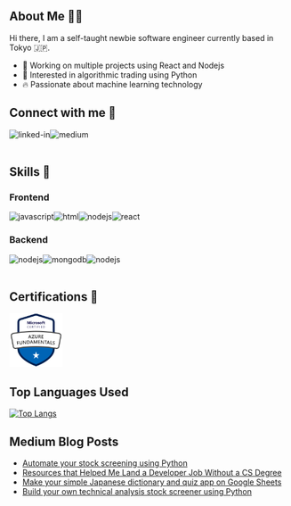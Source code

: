 ## About Me 🙋‍♂️
Hi there, I am a self-taught newbie software engineer currently based in Tokyo 🇯🇵.
- 💼 Working on multiple projects using React and Nodejs
- 💙 Interested in algorithmic trading using Python
- 🔥 Passionate about machine learning technology

## Connect with me 🤝
[<img align="left" alt="linked-in" src="https://img.shields.io/badge/linkedin-%230077B5.svg?&style=for-the-badge&logo=linkedin&logoColor=white" />](https://www.linkedin.com/in/yonghong-tan/)
[<img align="left" alt="medium" src="https://img.shields.io/badge/medium-%2312100E.svg?&style=for-the-badge&logo=medium&logoColor=white" />](https://yonghongtan.medium.com/)
<br>
<br>

## Skills 🔬
### Frontend
<a href="#"><img align="left" alt="javascript" src="https://img.shields.io/badge/JavaScript-323330?style=for-the-badge&logo=javascript&logoColor=F7DF1E" /></a>
<a href="#"><img align="left" alt="html" src="https://img.shields.io/badge/HTML-239120?style=for-the-badge&logo=html5&logoColor=white" /></a>
<a href="#"><img align="left" alt="nodejs" src="https://img.shields.io/badge/CSS-239120?&style=for-the-badge&logo=css3&logoColor=white" /></a>
<a href="#"><img align="left" alt="react" src="https://img.shields.io/badge/react.js%20-%2320232a.svg?&style=for-the-badge&logo=react&logoColor=%2361DAFB" /></a>

<br>

### Backend
<a href="#"><img align="left" alt="nodejs" src="https://img.shields.io/badge/node.js%20-%2343853D.svg?&style=for-the-badge&logo=node.js&logoColor=white" /></a>
<a href="#"><img align="left" alt="mongodb" src="https://img.shields.io/badge/MongoDB-4EA94B?style=for-the-badge&logo=mongodb&logoColor=white" /></a>
<a href="#"><img align="left" alt="nodejs" src="https://img.shields.io/badge/Python-3776AB?style=for-the-badge&logo=python&logoColor=white" /></a>

<br>
<br>

## Certifications 🔖
<a href=""><img alt="az-900" src="/img/microsoft-certified-azure-fundamentals-new.png" width="96"/></a>

## Top Languages Used
[![Top Langs](https://github-readme-stats.vercel.app/api/top-langs/?username=yongghongg&theme=tokyonight)](https://github.com/anuraghazra/github-readme-stats)

## Medium Blog Posts
<!-- BLOG-POST-LIST:START -->
- [Automate your stock screening using Python](https://levelup.gitconnected.com/automate-your-stock-screening-using-python-9107dda724c3?source=rss-1a7b4287ab33------2)
- [Resources that Helped Me Land a Developer Job Without a CS Degree](https://levelup.gitconnected.com/resources-that-helped-me-land-a-developer-job-without-a-cs-degree-d5c8a011fa90?source=rss-1a7b4287ab33------2)
- [Make your simple Japanese dictionary and quiz app on Google Sheets](https://yonghongtan.medium.com/make-your-simple-japanese-dictionary-and-quiz-app-on-google-sheets-ed5dd2e84342?source=rss-1a7b4287ab33------2)
- [Build your own technical analysis stock screener using Python](https://medium.com/analytics-vidhya/build-your-own-technical-analysis-stock-screener-using-python-5d1bb3d091f0?source=rss-1a7b4287ab33------2)
<!-- BLOG-POST-LIST:END -->

